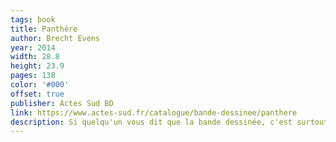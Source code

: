 ```yaml
---
tags: book
title: Panthère
author: Brecht Evens
year: 2014
width: 28.8
height: 23.9
pages: 138
color: '#000'
offset: true
publisher: Actes Sud BD
link: https://www.actes-sud.fr/catalogue/bande-dessinee/panthere
description: Si quelqu'un vous dit que la bande dessinée, c'est surtout pour les enfants, vous pouvez lui conseiller ce livre. Après, il ne faut pas que ça vous dérange si cette personne décide de ne plus vous parler. Les illustrations de ce conte sur l'enfance sont tout bonnement magnifiques,et c'est d'autant plus destabilisant lorsque le conte se transforme en malaise, et que le malaise se transforme en cauchemar… Un moment sym-pa-thique ! Du même auteur, <cite>Les Rigoles</cite> est un autre livre incroyable.
---
```

